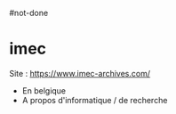#not-done
# imec

Site : https://www.imec-archives.com/
 - En belgique
 - A propos d'informatique / de recherche